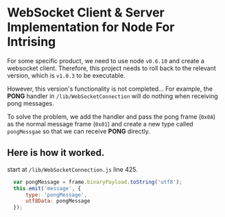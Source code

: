 WebSocket Client & Server Implementation for Node **For Intrising**
=================================================
For some specific product, we need to use node `v0.6.10` and create a websocket client. Therefore, this project needs to roll back to the relevant version, which is `v1.0.3` to be executable.

However, this version's functionality is not completed... For example, the **PONG** handler in `/lib/WebSocketConnection` will do nothing when receiving pong messages.

To solve the problem, we add the handler and pass the pong frame (`0x0A`) as the normal message frame (`0x01`) and create a new type called `pongMessgae` so that we can receive **PONG** directly.

## Here is how it worked.
start at `/lib/WebSocketConnection.js` line 425.
```js
  var pongMessage = frame.binaryPayload.toString('utf8');
  this.emit('message', {
      type: 'pongMessage',
      utf8Data: pongMessage
  });
```